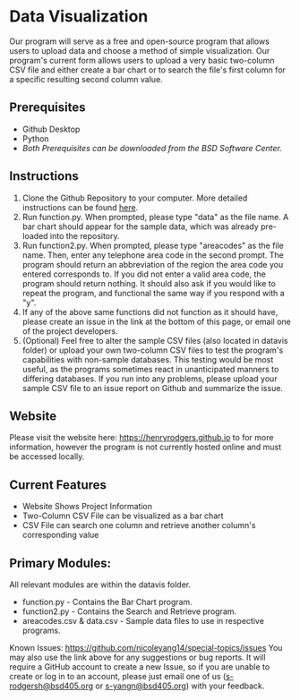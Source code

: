 # Data Visualization
Our program will serve as a free and open-source program that allows users to upload data and choose a method of simple visualization. Our program's current form allows users to upload a very basic two-column CSV file and either create a bar chart or to search the file's first column for a specific resulting second column value.

## Prerequisites
- Github Desktop
- Python
- *Both Prerequisites can be downloaded from the BSD Software Center.*

## Instructions
1. Clone the Github Repository to your computer. More detailed instructions can be found [here](https://docs.github.com/en/repositories/creating-and-managing-repositories/cloning-a-repository).
2. Run function.py. When prompted, please type "data" as the file name. A bar chart should appear for the sample data, which was already pre-loaded into the repository.
3. Run function2.py. When prompted, please type "areacodes" as the file name. Then, enter any telephone area code in the second prompt. The program should return an abbreviation of the region the area code you entered corresponds to. If you did not enter a valid area code, the program should return nothing. It should also ask if you would like to repeat the program, and functional the same way if you respond with a "y". 
4. If any of the above same functions did not function as it should have, please create an issue in the link at the bottom of this page, or email one of the project developers.
5. (Optional) Feel free to alter the sample CSV files (also located in datavis folder) or upload your own two-column CSV files to test the program's capabilities with non-sample databases. This testing would be most useful, as the programs sometimes react in unanticipated manners to differing databases. If you run into any problems, please upload your sample CSV file to an issue report on Github and summarize the issue.

## Website
Please visit the website here: https://henryrodgers.github.io to for more information, however the program is not currently hosted online and must be accessed locally.

## Current Features
- Website Shows Project Information
- Two-Column CSV File can be visualized as a bar chart
- CSV File can search one column and retrieve another column's corresponding value

## Primary Modules:
All relevant modules are within the datavis folder.
* function.py - Contains the Bar Chart program.
* function2.py - Contains the Search and Retrieve program.
* areacodes.csv & data.csv - Sample data files to use in respective programs.


Known Issues: https://github.com/nicoleyang14/special-topics/issues
You may also use the link above for any suggestions or bug reports. It will require a GitHub account to create a new Issue, so if you are unable to create or log in to an account, please just email one of us (s-rodgersh@bsd405.org or s-yangn@bsd405.org) with your feedback.